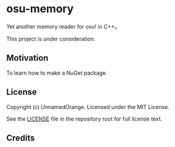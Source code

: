 # osu-memory

Yet another memory reader for osu! in C++。

This project is under consideration.

## Motivation

To learn how to make a NuGet package.

## License

Copyright (c) UnnamedOrange. Licensed under the MIT License.

See the [LICENSE](./LICENSE) file in the repository root for full license text.

## Credits

